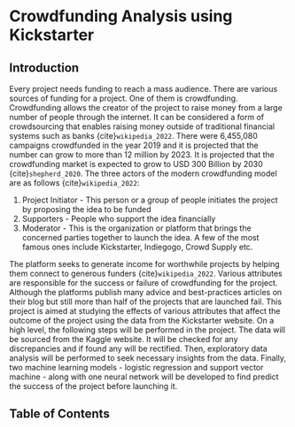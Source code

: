 # Crowdfunding Analysis using Kickstarter

## Introduction

Every project needs funding to reach a mass audience. There are various sources of funding for a project. One of them is crowdfunding. Crowdfunding allows the creator of the project to raise money from a large number of people through the internet. It can be considered a form of crowdsourcing that enables raising money outside of traditional financial systems such as banks {cite}`wikipedia_2022`. There were 6,455,080 campaigns crowdfunded in the year 2019 and it is projected that the number can grow to more than 12 million by 2023. It is projected that the crowdfunding market is expected to grow to USD 300 Billion by 2030 {cite}`shepherd_2020`. The three actors of the modern crowdfunding model are as follows {cite}`wikipedia_2022`:
1. Project Initiator - This person or a group of people initiates the project by proposing the idea to be funded
2. Supporters - People who support the idea financially
3. Moderator - This is the organization or platform that brings the concerned parties together to launch the idea. A few of the most famous ones include Kickstarter, Indiegogo, Crowd Supply etc.

The platform seeks to generate income for worthwhile projects by helping them connect to generous funders {cite}`wikipedia_2022`. Various attributes are responsible for the success or failure of crowdfunding for the project. Although the platforms publish many advice and best-practices articles on their blog but still more than half of the projects that are launched fail. This project is aimed at studying the effects of various attributes that affect the outcome of the project using the data from the Kickstarter website. On a high level, the following steps will be performed in the project. The data will be sourced from the Kaggle website. It will be checked for any discrepancies and if found any will be rectified. Then, exploratory data analysis will be performed to seek necessary insights from the data. Finally, two machine learning models - logistic regression and support vector machine - along with one neural network will be developed to find predict the success of the project before launching it.

## Table of Contents

```{tableofcontents}
```